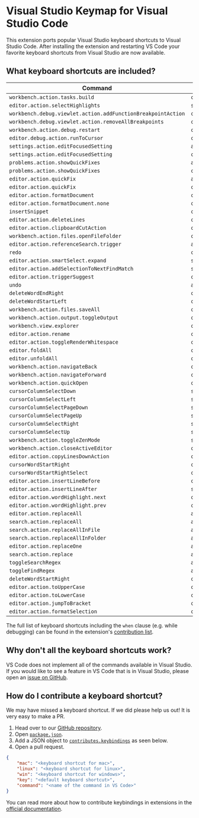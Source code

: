 # Visual Studio Keymap for Visual Studio Code

This extension ports popular Visual Studio keyboard shortcuts to Visual Studio Code. After installing the extension and restarting VS Code your favorite keyboard shortcuts from Visual Studio are now available. 

## What keyboard shortcuts are included?

| Command | Key | 
| ----------- | ----------- |
| `workbench.action.tasks.build` | `ctrl+shift+b` |
| `editor.action.selectHighlights` | `shift+alt+oem_1` |
| `workbench.debug.viewlet.action.addFunctionBreakpointAction` | `ctrl+b` |
| `workbench.debug.viewlet.action.removeAllBreakpoints` | `ctrl+shift+f9` |
| `workbench.action.debug.restart` | `ctrl+shift+f5` |
| `editor.debug.action.runToCursor` | `ctrl+f10` |
| `settings.action.editFocusedSetting` | `alt+enter` |
| `settings.action.editFocusedSetting` | `ctrl+oem_period` |
| `problems.action.showQuickFixes` | `alt+enter` |
| `problems.action.showQuickFixes` | `ctrl+oem_period` |
| `editor.action.quickFix` | `alt+enter` |
| `editor.action.quickFix` | `ctrl+oem_period` |
| `editor.action.formatDocument` | `ctrl+k ctrl+d` |
| `editor.action.formatDocument.none` | `ctrl+k ctrl+d` |
| `insertSnippet` | `ctrl+k ctrl+x` |
| `editor.action.deleteLines` | `ctrl+shift+l` |
| `editor.action.clipboardCutAction` | `ctrl+l` |
| `workbench.action.files.openFileFolder` | `ctrl+shift+g` |
| `editor.action.referenceSearch.trigger` | `alt+f12` |
| `redo` | `ctrl+y` |
| `editor.action.smartSelect.expand` | `shift+alt+oem_plus` |
| `editor.action.addSelectionToNextFindMatch` | `shift+alt+oem_period` |
| `editor.action.triggerSuggest` | `ctrl+alt+space` |
| `undo` | `alt+space` |
| `deleteWordEndRight` | `ctrl+delete` |
| `deleteWordStartLeft` | `ctrl+backspace` |
| `workbench.action.files.saveAll` | `ctrl+shift+s` |
| `workbench.action.output.toggleOutput` | `ctrl+alt+o` |
| `workbench.view.explorer` | `ctrl+alt+l` |
| `editor.action.rename` | `ctrl+r ctrl+r` |
| `editor.action.toggleRenderWhitespace` | `ctrl+r ctrl+w` |
| `editor.foldAll` | `ctrl+m ctrl+o` |
| `editor.unfoldAll` | `ctrl+m ctrl+l` |
| `workbench.action.navigateBack` | `ctrl+-` |
| `workbench.action.navigateForward` | `ctrl+shift+-` |
| `workbench.action.quickOpen` | `ctrl+,` |
| `cursorColumnSelectDown` | `shift+alt+down` |
| `cursorColumnSelectLeft` | `shift+alt+left` |
| `cursorColumnSelectPageDown` | `shift+alt+pagedown` |
| `cursorColumnSelectPageUp` | `shift+alt+pageup` |
| `cursorColumnSelectRight` | `shift+alt+right` |
| `cursorColumnSelectUp` | `shift+alt+up` |
| `workbench.action.toggleZenMode` | `shift+alt+enter` |
| `workbench.action.closeActiveEditor` | `ctrl+f4` |
| `editor.action.copyLinesDownAction` | `ctrl+d` |
| `cursorWordStartRight` | `ctrl+right` |
| `cursorWordStartRightSelect` | `ctrl+shift+right` |
| `editor.action.insertLineBefore` | `ctrl+enter` |
| `editor.action.insertLineAfter` | `shift+enter` |
| `editor.action.wordHighlight.next` | `ctrl+shift+down` |
| `editor.action.wordHighlight.prev` | `ctrl+shift+up` |
| `editor.action.replaceAll` | `alt+a` |
| `search.action.replaceAll` | `alt+a` |
| `search.action.replaceAllInFile` | `alt+a` |
| `search.action.replaceAllInFolder` | `alt+a` |
| `editor.action.replaceOne` | `alt+r` |
| `search.action.replace` | `alt+r` |
| `toggleSearchRegex` | `alt+e` |
| `toggleFindRegex` | `alt+e` |
| `deleteWordStartRight` | `ctrl+delete` |
| `editor.action.toUpperCase` | `ctrl+shift+u` |
| `editor.action.toLowerCase` | `ctrl+u` |
| `editor.action.jumpToBracket` | `ctrl+oem_6` |
| `editor.action.formatSelection` | `ctrl+k ctrl+c` |

The full list of keyboard shortcuts including the `when` clause (e.g. while debugging) can be found in the extension's [contribution list](https://github.com/microsoft/vscode-vs-keybindings/blob/bf87aaa88a7e50e4c316ce3f4fe703c4443366ce/package.json#L26). 

## Why don't all the keyboard shortcuts work? 

VS Code does not implement all of the commands available in Visual Studio. If you would like to see a feature in VS Code that is in Visual Studio, please open an [issue on GitHub](https://github.com/Microsoft/vscode/issues/new). 

## How do I contribute a keyboard shortcut?

We may have missed a keyboard shortcut. If we did please help us out! It is very easy to make a PR. 

1. Head over to our [GitHub repository](https://github.com/Microsoft/vscode-vs-keybindings). 
2. Open [`package.json`](https://github.com/Microsoft/vscode-vs-keybindings/blob/main/package.json). 
3. Add a JSON object to [`contributes.keybindings`](https://github.com/Microsoft/vscode-vs-keybindings/blob/main/package.json#L26) as seen below. 
4. Open a pull request. 

```json
{
    "mac": "<keyboard shortcut for mac>",
    "linux": "<keyboard shortcut for linux>",
    "win": "<keyboard shortcut for windows>",
    "key": "<default keyboard shortcut>",
    "command": "<name of the command in VS Code>"
}
```

You can read more about how to contribute keybindings in extensions in the [official documentation](http://code.visualstudio.com/docs/extensionAPI/extension-points#_contributeskeybindings). 
